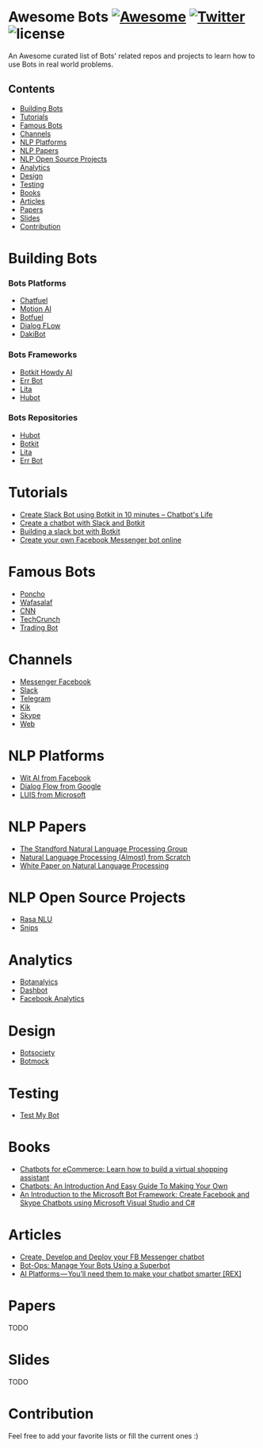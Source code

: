 # Awesome Bots [![Awesome](https://cdn.rawgit.com/sindresorhus/awesome/d7305f38d29fed78fa85652e3a63e154dd8e8829/media/badge.svg)](https://github.com/sindresorhus/awesome) [![Twitter](https://img.shields.io/badge/follow-twitter-55acee.svg?style=flat-square)](https://twitter.com/raniazy) ![license](https://img.shields.io/github/license/mashape/apistatus.svg)


An Awesome curated list of Bots' related repos and projects to learn how to use Bots in real world problems. 

## Contents

- [Building Bots](#building-bots)
- [Tutorials](#tutorials)
- [Famous Bots](#famous-bots)
- [Channels](#channels)
- [NLP Platforms](#nlp-platforms)
- [NLP Papers](#nlp-papers)
- [NLP Open Source Projects](#nlp-open-source-projects)
- [Analytics](#analytics)
- [Design](#design)
- [Testing](#testing)
- [Books](#books)
- [Articles](#articles)
- [Papers](#papers)
- [Slides](#slides)
- [Contribution](#contribution)

# Building Bots

### Bots Platforms

- [Chatfuel](https://chatfuel.com)
- [Motion AI](http://www.motion.ai/)
- [Botfuel](https://www.botfuel.io/en)
- [Dialog FLow](https://dialogflow.com/)
- [DakiBot](https://www.dakibot.com/)


### Bots Frameworks

- [Botkit Howdy AI](https://howdy.ai/)
- [Err Bot](http://errbot.io/en/latest/)
- [Lita](https://www.lita.io/)
- [Hubot](https://hubot.github.com/)

### Bots Repositories

- [Hubot](https://github.com/hubotio)
- [Botkit](https://github.com/howdyai/botkit)
- [Lita](https://github.com/litaio/lita)
- [Err Bot](https://github.com/errbotio/errbot)

# Tutorials
- [Create Slack Bot using Botkit in 10 minutes – Chatbot's Life](https://chatbotslife.com/create-slack-bot-using-botkit-in-10-minutes-332956d6177d)
- [Create a chatbot with Slack and Botkit](http://altitudelabs.com/blog/create-a-slackbot-using-botkit/)
- [Building a slack bot with Botkit](https://github.com/Raniazy/tuto_slack_botkit_chatbot)
- [Create your own Facebook Messenger bot online](https://github.com/Raniazy/messenger-facebook-bot-gupshup)

# Famous Bots

- [Poncho](https://www.messenger.com/t/hiponcho)
- [Wafasalaf](https://www.messenger.com/t/wafasalaf)
- [CNN]()
- [TechCrunch](https://www.messenger.com/t/8062627951)
- [Trading Bot](https://www.messenger.com/t/TheTradingBot)

# Channels

- [Messenger Facebook](https://www.messenger.com)
- [Slack](https://www.slack.com)
- [Telegram](https://telegram.org/)
- [Kik](https://www.kik.com)
- [Skype](https://www.skype.com)
- [Web]()


# NLP Platforms

- [Wit AI from Facebook](https://wit.ai/)
- [Dialog Flow from Google](https://dialogflow.com)
- [LUIS from Microsoft](https://www.luis.ai/)

# NLP Papers

- [The Standford Natural Language Processing Group](https://nlp.stanford.edu/pubs/)
- [Natural Language Processing (Almost) from Scratch](http://www.jmlr.org/papers/volume12/collobert11a/collobert11a.pdf)
- [White Paper on Natural Language Processing](http://www.aclweb.org/anthology/H89-2078)

# NLP Open Source Projects

- [Rasa NLU](https://github.com/RasaHQ/rasa_nlu)
- [Snips](https://github.com/snipsco)

# Analytics

- [Botanalyics](https://botanalytics.co/)
- [Dashbot](https://www.dashbot.io/)
- [Facebook Analytics](https://analytics.facebook.com/)

# Design

- [Botsociety](https://botsociety.io/)
- [Botmock](https://botmock.com/)

# Testing

- [Test My Bot](https://testmybot.com/)

# Books

- [Chatbots for eCommerce: Learn how to build a virtual shopping assistant](https://www.amazon.com/gp/product/B0714LD3H2/ref=as_li_qf_sp_asin_il_tl?ie=UTF8&tag=botsfloor0d-20&camp=1789&creative=9325&linkCode=as2&creativeASIN=B0714LD3H2&linkId=1e52a64c2035320e04cd6c1e246e5b84)
- [Chatbots: An Introduction And Easy Guide To Making Your Own](https://www.amazon.com/gp/product/1999834801/ref=as_li_qf_sp_asin_il_tl?ie=UTF8&tag=botsfloor0d-20&camp=1789&creative=9325&linkCode=as2&creativeASIN=1999834801&linkId=f484afb09a1cea18a36964fdacc501ae)
- [An Introduction to the Microsoft Bot Framework: Create Facebook and Skype Chatbots using Microsoft Visual Studio and C#](https://www.amazon.com/gp/product/1539963020/ref=as_li_qf_sp_asin_il_tl?ie=UTF8&tag=botsfloor0d-20&camp=1789&creative=9325&linkCode=as2&creativeASIN=1539963020&linkId=194360dfa510cf062818b41379e7d475)

# Articles

- [Create, Develop and Deploy your FB Messenger chatbot](https://chatbotsmagazine.com/create-develop-and-deploy-your-fb-messenger-chatbot-974f6f65ad82)
- [Bot-Ops: Manage Your Bots Using a Superbot](https://chatbotsmagazine.com/botops-manage-your-bots-using-a-superbot-82cf24f2a3c1)
- [AI Platforms — You’ll need them to make your chatbot smarter [REX]](https://chatbotsmagazine.com/ai-platforms-youll-need-them-to-make-your-chatbots-smarter-rex-a884e1fea1ea)
# Papers

TODO

# Slides

TODO

# Contribution

Feel free to add your favorite lists or fill the current ones :) 

